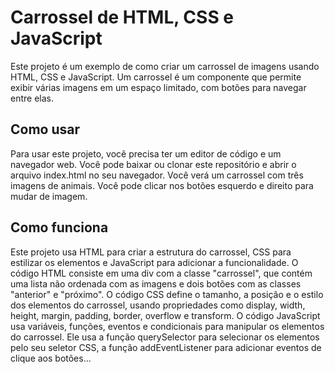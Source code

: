 # Carrossel de HTML, CSS e JavaScript

Este projeto é um exemplo de como criar um carrossel de imagens usando HTML, CSS e JavaScript. Um carrossel é um componente que permite exibir várias imagens em um espaço limitado, com botões para navegar entre elas.

## Como usar

Para usar este projeto, você precisa ter um editor de código e um navegador web. Você pode baixar ou clonar este repositório e abrir o arquivo index.html no seu navegador. Você verá um carrossel com três imagens de animais. Você pode clicar nos botões esquerdo e direito para mudar de imagem.

## Como funciona

Este projeto usa HTML para criar a estrutura do carrossel, CSS para estilizar os elementos e JavaScript para adicionar a funcionalidade. O código HTML consiste em uma div com a classe "carrossel", que contém uma lista não ordenada com as imagens e dois botões com as classes "anterior" e "próximo". O código CSS define o tamanho, a posição e o estilo dos elementos do carrossel, usando propriedades como display, width, height, margin, padding, border, overflow e transform. O código JavaScript usa variáveis, funções, eventos e condicionais para manipular os elementos do carrossel. Ele usa a função querySelector para selecionar os elementos pelo seu seletor CSS, a função addEventListener para adicionar eventos de clique aos botões...
